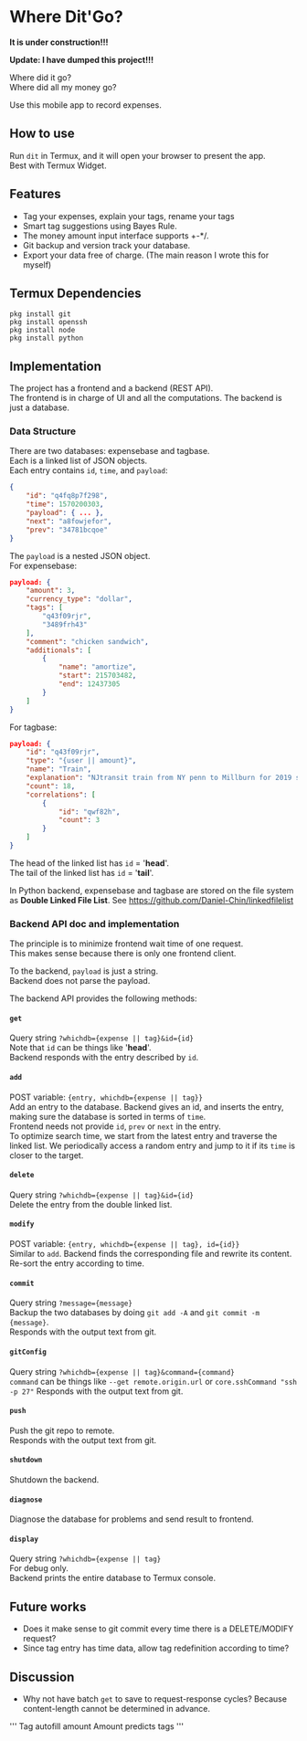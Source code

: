 # Where Dit'Go? 
**It is under construction!!!**  

**Update: I have dumped this project!!!**  

Where did it go?  
Where did all my money go?  

Use this mobile app to record expenses.  

## How to use
Run `dit` in Termux, and it will open your browser to present the app.  
Best with Termux Widget.  

## Features
* Tag your expenses, explain your tags, rename your tags  
* Smart tag suggestions using Bayes Rule.  
* The money amount input interface supports +-*/.  
* Git backup and version track your database.  
* Export your data free of charge. (The main reason I wrote this for myself)  

## Termux Dependencies
```
pkg install git
pkg install openssh
pkg install node
pkg install python
```

## Implementation
The project has a frontend and a backend (REST API).  
The frontend is in charge of UI and all the computations. The backend is just a database.  

### Data Structure
There are two databases: expensebase and tagbase.  
Each is a linked list of JSON objects.  
Each entry contains `id`, `time`, and `payload`:  
```JSON
{
    "id": "q4fq8p7f298", 
    "time": 1570200303,
    "payload": { ... }, 
    "next": "a8fowjefor", 
    "prev": "34781bcqoe"
}
```
The `payload` is a nested JSON object.  
For expensebase:  
```JSON
payload: {
    "amount": 3, 
    "currency_type": "dollar", 
    "tags": [
        "q43f09rjr", 
        "3489frh43"
    ], 
    "comment": "chicken sandwich", 
    "additionals": [
        {
            "name": "amortize", 
            "start": 215703482, 
            "end": 12437305
        }
    ]
}
```
For tagbase:  
```JSON
payload: {
    "id": "q43f09rjr", 
    "type": "{user || amount}",
    "name": "Train", 
    "explanation": "NJtransit train from NY penn to Millburn for 2019 semester", 
    "count": 18, 
    "correlations": [
        {
            "id": "qwf82h", 
            "count": 3
        }
    ]
}
```
The head of the linked list has `id` = '__head__'.  
The tail of the linked list has `id` = '__tail__'.  

In Python backend, expensebase and tagbase are stored on the file system as **Double Linked File List**. See https://github.com/Daniel-Chin/linkedfilelist  

### Backend API doc and implementation
The principle is to minimize frontend wait time of one request.  
This makes sense because there is only one frontend client.  

To the backend, `payload` is just a string.  
Backend does not parse the payload.  

The backend API provides the following methods:  

#### `get`
Query string `?whichdb={expense || tag}&id={id}`  
Note that `id` can be things like '__head__'.  
Backend responds with the entry described by `id`.  

#### `add`
POST variable: `{entry, whichdb={expense || tag}}`  
Add an entry to the database. Backend gives an id, and inserts the entry, making sure the database is sorted in terms of `time`.  
Frontend needs not provide `id`, `prev`  or `next` in the entry.  
To optimize search time, we start from the latest entry and traverse the linked list. We periodically access a random entry and jump to it if its `time` is closer to the target.  

#### `delete`
Query string `?whichdb={expense || tag}&id={id}`  
Delete the entry from the double linked list.  

#### `modify`
POST variable: `{entry, whichdb={expense || tag}, id={id}}`  
Similar to `add`. Backend finds the corresponding file and rewrite its content. Re-sort the entry according to time.  

#### `commit`
Query string `?message={message}`  
Backup the two databases by doing `git add -A` and `git commit -m {message}`.  
Responds with the output text from git.  

#### `gitConfig`
Query string `?whichdb={expense || tag}&command={command}`  
`command` can be things like `--get remote.origin.url` or `core.sshCommand "ssh -p 27"`
Responds with the output text from git.  

#### `push`
Push the git repo to remote.  
Responds with the output text from git.  

#### `shutdown`
Shutdown the backend.  

#### `diagnose`
Diagnose the database for problems and send result to frontend.  

#### `display`
Query string `?whichdb={expense || tag}`  
For debug only.  
Backend prints the entire database to Termux console.  

## Future works
* Does it make sense to git commit every time there is a DELETE/MODIFY request?  
* Since tag entry has time data, allow tag redefinition according to time?  

## Discussion
* Why not have batch `get` to save to request-response cycles? Because content-length cannot be determined in advance.  

'''
Tag autofill amount
Amount predicts tags
'''
